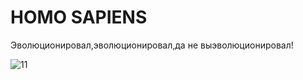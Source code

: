 # HOMO SAPIENS

Эволюционировал,эволюционировал,да не выэволюционировал!

![11](https://user-images.githubusercontent.com/124247910/216818777-09b09648-5959-4159-b6ba-588dd42ede14.jpg)
